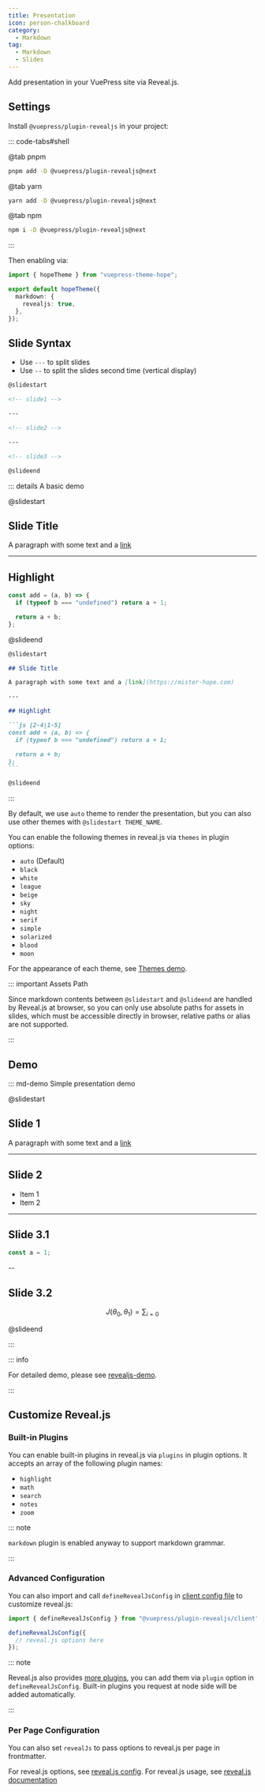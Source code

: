 ```yaml
---
title: Presentation
icon: person-chalkboard
category:
  - Markdown
tag:
  - Markdown
  - Slides
---
```


Add presentation in your VuePress site via Reveal.js.

<!-- more -->

## Settings

Install `@vuepress/plugin-revealjs` in your project:

::: code-tabs#shell

@tab pnpm

```bash
pnpm add -D @vuepress/plugin-revealjs@next
```

@tab yarn

```bash
yarn add -D @vuepress/plugin-revealjs@next
```

@tab npm

```bash
npm i -D @vuepress/plugin-revealjs@next
```

:::

Then enabling via:

```ts twoslash {5} title=".vuepress/theme.ts"
import { hopeTheme } from "vuepress-theme-hope";

export default hopeTheme({
  markdown: {
    revealjs: true,
  },
});
```

## Slide Syntax

- Use `---` to split slides
- Use `--` to split the slides second time (vertical display)

```md
@slidestart

<!-- slide1 -->

---

<!-- slide2 -->

---

<!-- slide3 -->

@slideend
```

::: details A basic demo

@slidestart

## Slide Title

A paragraph with some text and a [link](https://mister-hope.com)

---

## Highlight

```js [2-4|1-5]
const add = (a, b) => {
  if (typeof b === "undefined") return a + 1;

  return a + b;
};
```

@slideend

````md
@slidestart

## Slide Title

A paragraph with some text and a [link](https://mister-hope.com)

---

## Highlight

```js [2-4|1-5]
const add = (a, b) => {
  if (typeof b === "undefined") return a + 1;

  return a + b;
};
```

@slideend
````

:::

By default, we use `auto` theme to render the presentation, but you can also use other themes with `@slidestart THEME_NAME`.

You can enable the following themes in reveal.js via `themes` in plugin options:

- `auto` (Default)
- `black`
- `white`
- `league`
- `beige`
- `sky`
- `night`
- `serif`
- `simple`
- `solarized`
- `blood`
- `moon`

For the appearance of each theme, see [Themes demo][revealjs-themes-demo].

::: important Assets Path

Since markdown contents between `@slidestart` and `@slideend` are handled by Reveal.js at browser, so you can only use absolute paths for assets in slides, which must be accessible directly in browser, relative paths or alias are not supported.

:::

## Demo

::: md-demo Simple presentation demo

@slidestart

## Slide 1

A paragraph with some text and a [link](https://mister-hope.com)

---

## Slide 2

- Item 1
- Item 2

---

## Slide 3.1

```js
const a = 1;
```

--

## Slide 3.2

$$
J(\theta_0,\theta_1) = \sum_{i=0}
$$

@slideend

:::

::: info

For detailed demo, please see [revealjs-demo][revealjs-demo].

:::

## Customize Reveal.js

### Built-in Plugins

You can enable built-in plugins in reveal.js via `plugins` in plugin options. It accepts an array of the following plugin names:

- `highlight`
- `math`
- `search`
- `notes`
- `zoom`

::: note

`markdown` plugin is enabled anyway to support markdown grammar.

:::

### Advanced Configuration

You can also import and call `defineRevealJsConfig` in [client config file](../../../cookbook/vuepress/config.md#client-config-file) to customize reveal.js:

```ts title=".vuepress/client.ts"
import { defineRevealJsConfig } from "@vuepress/plugin-revealjs/client";

defineRevealJsConfig({
  // reveal.js options here
});
```

::: note

Reveal.js also provides [more plugins](https://github.com/hakimel/reveal.js/wiki/Plugins,-Tools-and-Hardware), you can add them via `plugin` option in `defineRevealJsConfig`. Built-in plugins you request at node side will be added automatically.

:::

### Per Page Configuration

You can also set `revealJs` to pass options to reveal.js per page in frontmatter.

For reveal.js options, see [reveal.js config](https://revealjs.com/config/). For reveal.js usage, see [reveal.js documentation](https://revealjs.com/)

[revealjs-demo]: https://ecosystem.vuejs.press/plugins/markdown/revealjs/demo.html
[revealjs-themes-demo]: https://ecosystem.vuejs.press/plugins/markdown/revealjs/themes.html
